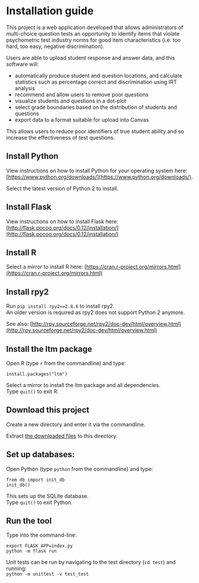 # Installation guide

This project is a web application developed that allows administrators of multi-choice question tests an opportunity to identify items that violate psychometric test industry norms for good item characteristics (i.e. too hard, too easy, negative discrimination).

Users are able to upload student response and answer data, and this software will:
*  automatically produce student and question locations, and calculate statistics such as percentage correct and discrimination using IRT analysis
*  recommend and allow users to remove poor questions
*  visualize students and questions in a dot-plot
*  select grade boundaries based on the distribution of students and questions
*  export data to a format suitable for upload into Canvas

This allows users to reduce poor identifiers of true student ability and so increase the effectiveness of test questions.


## Install Python

View instructions on how to install Python for your operating system here: [https://www.python.org/downloads/](https://www.python.org/downloads/).

Select the latest version of Python 2 to install.

## Install Flask

View instructions on how to install Flask here: [http://flask.pocoo.org/docs/0.12/installation/](http://flask.pocoo.org/docs/0.12/installation/)

## Install R

Select a mirror to install R here:
[https://cran.r-project.org/mirrors.html](https://cran.r-project.org/mirrors.html)


## Install rpy2

Run `pip install rpy2==2.8.6` to install rpy2.  
An older version is required as rpy2 does not support Python 2 anymore.  

See also: [http://rpy.sourceforge.net/rpy2/doc-dev/html/overview.html](http://rpy.sourceforge.net/rpy2/doc-dev/html/overview.html)

## Install the ltm package


Open R (type `r` from the commandline) and type:  

`install.packages("ltm")`

Select a mirror to install the ltm package and all dependencies.  
Type `quit()` to exit R.

## Download this project

Create a new directory and enter it via the commandline.  

Extract [the downloaded files](https://github.com/genericity/test-analysis/archive/master.zip) to this directory.

## Set up databases:

Open Python (type `python` from the commandline) and type:  
  
`from db import init_db`  
`init_db()`

This sets up the SQLite database.  
Type `quit()` to exit Python.

## Run the tool

Type into the command-line:

`export FLASK_APP=index.py`  
`python -m flask run`

Unit tests can be run by navigating to the test directory (`cd test`) and running:  
`python -m unittest -v test_test`